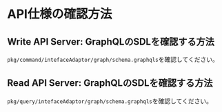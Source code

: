 # API仕様の確認方法

## Write API Server: GraphQLのSDLを確認する方法

`pkg/command/intefaceAdaptor/graph/schema.graphqls`を確認してください。

## Read API Server: GraphQLのSDLを確認する方法

`pkg/query/intefaceAdaptor/graph/schema.graphqls`を確認してください。

